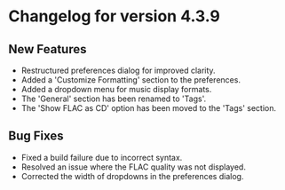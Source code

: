 # Changelog for version 4.3.9

## New Features

- Restructured preferences dialog for improved clarity.
- Added a 'Customize Formatting' section to the preferences.
- Added a dropdown menu for music display formats.
- The 'General' section has been renamed to 'Tags'.
- The 'Show FLAC as CD' option has been moved to the 'Tags' section.

## Bug Fixes

- Fixed a build failure due to incorrect syntax.
- Resolved an issue where the FLAC quality was not displayed.
- Corrected the width of dropdowns in the preferences dialog.

